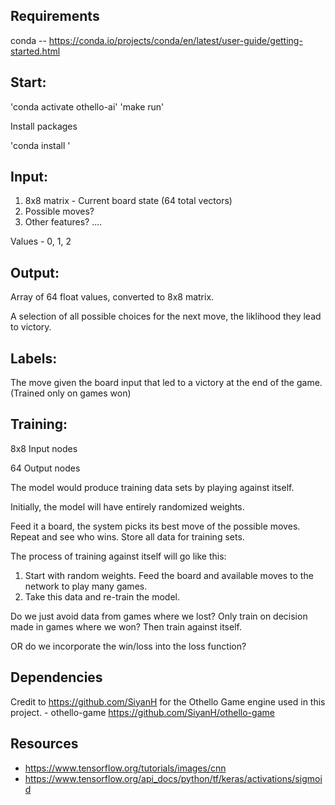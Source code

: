 ## Requirements

conda -- <https://conda.io/projects/conda/en/latest/user-guide/getting-started.html>

## Start:

'conda activate othello-ai'
'make run'

Install packages 

'conda install <x>'


## Input: 

1. 8x8 matrix - Current board state (64 total vectors)
2. Possible moves? 
3. Other features? ....

Values - 0, 1, 2 


## Output:

Array of 64 float values, converted to 8x8 matrix.

A selection of all possible choices for the next move, the liklihood they lead to victory.


## Labels: 

The move given the board input that led to a victory at the end of the game. (Trained only on games won)


## Training: 

8x8 Input nodes

64 Output nodes

The model would produce training data sets by playing against itself. 

Initially, the model will have entirely randomized weights. 

Feed it a board, the system picks its best move of the possible moves. Repeat and see who wins. Store all data for training sets.


The process of training against itself will go like this: 

1. Start with random weights. Feed the board and available moves to the network to play many games. 
2. Take this data and re-train the model. 


Do we just avoid data from games where we lost? Only train on decision made in games where we won? Then train against itself. 

OR do we incorporate the win/loss into the loss function? 


## Dependencies 

Credit to https://github.com/SiyanH for the Othello Game engine used in this project.
    - othello-game <https://github.com/SiyanH/othello-game>


## Resources

- <https://www.tensorflow.org/tutorials/images/cnn>
- <https://www.tensorflow.org/api_docs/python/tf/keras/activations/sigmoid>

